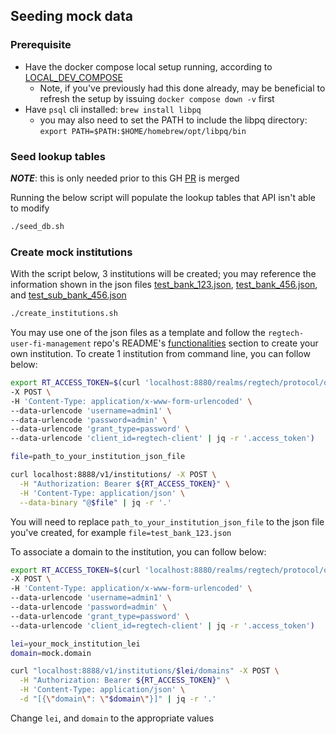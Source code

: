 ## Seeding mock data


### Prerequisite
* Have the docker compose local setup running, according to [LOCAL_DEV_COMPOSE](../../LOCAL_DEV_COMPOSE.md)
  * Note, if you've previously had this done already, may be beneficial to refresh the setup by issuing `docker compose down -v` first
* Have `psql` cli installed: `brew install libpq`
  * you may also need to set the PATH to include the libpq directory: `export PATH=$PATH:$HOME/homebrew/opt/libpq/bin`

### Seed lookup tables
___NOTE___: this is only needed prior to this GH [PR](https://github.com/cfpb/regtech-user-fi-management/pull/65) is merged

Running the below script will populate the lookup tables that API isn't able to modify
```bash
./seed_db.sh
```

### Create mock institutions
With the script below, 3 institutions will be created; you may reference the information shown in the json files [test_bank_123.json](test_bank_123.json), [test_bank_456.json](test_bank_456.json), and [test_sub_bank_456.json](test_sub_bank_456.json)
```bash
./create_institutions.sh
```
You may use one of the json files as a template and follow the `regtech-user-fi-management` repo's README's [functionalities](https://github.com/cfpb/regtech-user-fi-management/blob/main/README.md#functionalities) section to create your own institution. To create 1 institution from command line, you can follow below:

```bash
export RT_ACCESS_TOKEN=$(curl 'localhost:8880/realms/regtech/protocol/openid-connect/token' \
-X POST \
-H 'Content-Type: application/x-www-form-urlencoded' \
--data-urlencode 'username=admin1' \
--data-urlencode 'password=admin' \
--data-urlencode 'grant_type=password' \
--data-urlencode 'client_id=regtech-client' | jq -r '.access_token')

file=path_to_your_institution_json_file

curl localhost:8888/v1/institutions/ -X POST \
  -H "Authorization: Bearer ${RT_ACCESS_TOKEN}" \
  -H 'Content-Type: application/json' \
  --data-binary "@$file" | jq -r '.'
```
You will need to replace `path_to_your_institution_json_file` to the json file you've created, for example `file=test_bank_123.json`

To associate a domain to the institution, you can follow below:
```bash
export RT_ACCESS_TOKEN=$(curl 'localhost:8880/realms/regtech/protocol/openid-connect/token' \
-X POST \
-H 'Content-Type: application/x-www-form-urlencoded' \
--data-urlencode 'username=admin1' \
--data-urlencode 'password=admin' \
--data-urlencode 'grant_type=password' \
--data-urlencode 'client_id=regtech-client' | jq -r '.access_token')

lei=your_mock_institution_lei
domain=mock.domain

curl "localhost:8888/v1/institutions/$lei/domains" -X POST \
  -H "Authorization: Bearer ${RT_ACCESS_TOKEN}" \
  -H 'Content-Type: application/json' \
  -d "[{\"domain\": \"$domain\"}]" | jq -r '.'
```
Change `lei`, and `domain` to the appropriate values